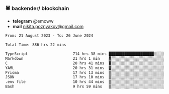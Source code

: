 ### 🕷 backender/ blockchain
- **telegram** @emoww
- **mail** nikita.poznyakov@gmail.com

<!--START_SECTION:waka-->

```txt
From: 21 August 2023 - To: 26 June 2024

Total Time: 886 hrs 22 mins

TypeScript                    714 hrs 38 mins ████████████████████░░░░░   80.60 %
Markdown                      21 hrs 1 min    ▓░░░░░░░░░░░░░░░░░░░░░░░░   02.37 %
C                             20 hrs 41 mins  ▓░░░░░░░░░░░░░░░░░░░░░░░░   02.33 %
YAML                          20 hrs 31 mins  ▓░░░░░░░░░░░░░░░░░░░░░░░░   02.31 %
Prisma                        17 hrs 13 mins  ▒░░░░░░░░░░░░░░░░░░░░░░░░   01.94 %
JSON                          17 hrs 10 mins  ▒░░░░░░░░░░░░░░░░░░░░░░░░   01.94 %
.env file                     10 hrs 44 mins  ▒░░░░░░░░░░░░░░░░░░░░░░░░   01.21 %
Bash                          9 hrs 59 mins   ▒░░░░░░░░░░░░░░░░░░░░░░░░   01.13 %
```

<!--END_SECTION:waka-->




